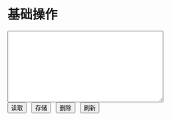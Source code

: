 # 基础操作

<style>
	#content { width:350px;height:160px;}
</style>

<div>
	<textarea id="content"></textarea>
</div>

<div>
	<input type="button" id="btnLoad" value="读取" /> &nbsp;
	<input type="button" id="btnSave" value="存储" /> &nbsp;
	<input type="button" id="btnDelete" value="删除" /> &nbsp;
	<input type="button" id="btnRefresh" value="刷新" />
</div>

<script>
    require(['{{module}}'], function(store) {
        if (!store.enabled) {
            alert('Local storage is not supported by your browser. Please disabled "Private Mode", or upgrade to a modern browser');
            return;
        }
        
    	var content = $('#content'),
    		key = '_test_';

    	$('#btnLoad').click(function() {
    		content.val(store.get(key));
    	});    	

    	$('#btnSave').click(function() {
    		store.set(key, content.val());
    	});    	

    	$('#btnDelete').click(function() {
    		store.remove(key);
    	});

    	$('#btnRefresh').click(function() {
    		location.reload();
    	});
    });
</script>
